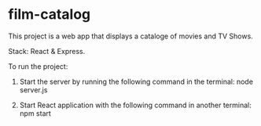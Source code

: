 # film-catalog

This project is a web app that displays a cataloge of movies and TV Shows. 

Stack: React & Express.

To run the project: 

1. Start the server by running the following command in the terminal: node server.js

2. Start React application with the following command in another terminal: npm start

